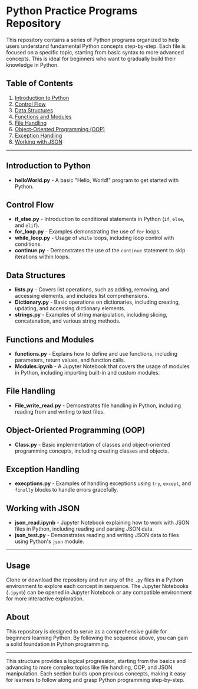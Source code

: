 # Python Practice Programs Repository

This repository contains a series of Python programs organized to help users understand fundamental Python concepts step-by-step. Each file is focused on a specific topic, starting from basic syntax to more advanced concepts. This is ideal for beginners who want to gradually build their knowledge in Python.

## Table of Contents

1. [Introduction to Python](#introduction-to-python)
2. [Control Flow](#control-flow)
3. [Data Structures](#data-structures)
4. [Functions and Modules](#functions-and-modules)
5. [File Handling](#file-handling)
6. [Object-Oriented Programming (OOP)](#object-oriented-programming-oop)
7. [Exception Handling](#exception-handling)
8. [Working with JSON](#working-with-json)

---

## Introduction to Python
- **helloWorld.py** - A basic "Hello, World!" program to get started with Python.

## Control Flow
- **if_else.py** - Introduction to conditional statements in Python (`if`, `else`, and `elif`).
- **for_loop.py** - Examples demonstrating the use of `for` loops.
- **while_loop.py** - Usage of `while` loops, including loop control with conditions.
- **continue.py** - Demonstrates the use of the `continue` statement to skip iterations within loops.

## Data Structures
- **lists.py** - Covers list operations, such as adding, removing, and accessing elements, and includes list comprehensions.
- **Dictionary.py** - Basic operations on dictionaries, including creating, updating, and accessing dictionary elements.
- **strings.py** - Examples of string manipulation, including slicing, concatenation, and various string methods.

## Functions and Modules
- **functions.py** - Explains how to define and use functions, including parameters, return values, and function calls.
- **Modules.ipynb** - A Jupyter Notebook that covers the usage of modules in Python, including importing built-in and custom modules.

## File Handling
- **File_write_read.py** - Demonstrates file handling in Python, including reading from and writing to text files.

## Object-Oriented Programming (OOP)
- **Class.py** - Basic implementation of classes and object-oriented programming concepts, including creating classes and objects.

## Exception Handling
- **execptions.py** - Examples of handling exceptions using `try`, `except`, and `finally` blocks to handle errors gracefully.

## Working with JSON
- **json_read.ipynb** - Jupyter Notebook explaining how to work with JSON files in Python, including reading and parsing JSON data.
- **json_test.py** - Demonstrates reading and writing JSON data to files using Python's `json` module.

---

## Usage

Clone or download the repository and run any of the `.py` files in a Python environment to explore each concept in sequence. The Jupyter Notebooks (`.ipynb`) can be opened in Jupyter Notebook or any compatible environment for more interactive exploration.

## About

This repository is designed to serve as a comprehensive guide for beginners learning Python. By following the sequence above, you can gain a solid foundation in Python programming.

---

This structure provides a logical progression, starting from the basics and advancing to more complex topics like file handling, OOP, and JSON manipulation. Each section builds upon previous concepts, making it easy for learners to follow along and grasp Python programming step-by-step.
